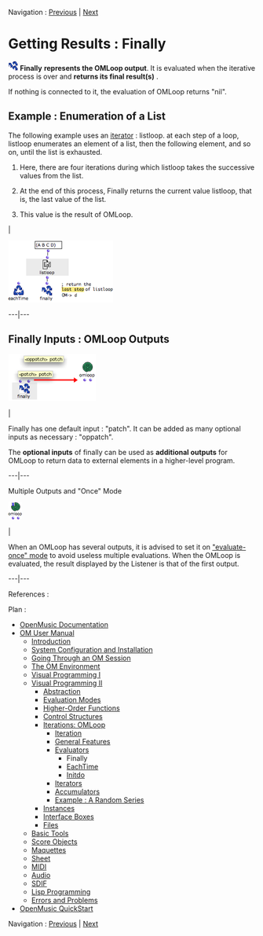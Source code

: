 Navigation : [Previous](LoopEvaluators "page
précédente\(Evaluators\)") | [Next](Eachtime "page
suivante\(EachTime\)")


# Getting Results : Finally

![](../res/finally_icon.png) **Finally** **represents the OMLoop output**. It
is evaluated when the iterative process is over and **returns its final
result(s)** .

If nothing is connected to it, the evaluation of OMLoop returns "nil".

## Example : Enumeration of a List

The following example uses an [iterator](LoopIterators) : listloop. at
each step of a loop, listloop enumerates an element of a list, then the
following element, and so on, until the list is exhausted.

  1. Here, there are four iterations during which listloop takes the successive values from the list. 

  2. At the end of this process, Finally returns the current value listloop, that is, the last value of the list. 

  3. This value is the result of OMLoop. 

|

![](../res/finally-ex.png)  
  
---|---  
  
## Finally Inputs : OMLoop Outputs

![](../res/additionoutloop.png)

|

Finally has one default input : "patch". It can be added as many optional
inputs as necessary : "oppatch".

The **optional inputs** of  finally can be used as **additional outputs** for
OMLoop to return data to external elements in a higher-level program.  
  
---|---  
  
Multiple Outputs and "Once" Mode

![](../res/looponce_icon.png)

|

When an OMLoop has several outputs, it is advised to set it on ["evaluate-
once" mode](EvOnceMode) to avoid useless multiple evaluations. When the
OMLoop is evaluated, the result displayed by the Listener is that of the first
output.  
  
---|---  
  
References :

Plan :

  * [OpenMusic Documentation](OM-Documentation)
  * [OM User Manual](OM-User-Manual)
    * [Introduction](00-Sommaire)
    * [System Configuration and Installation](Installation)
    * [Going Through an OM Session](Goingthrough)
    * [The OM Environment](Environment)
    * [Visual Programming I](BasicVisualProgramming)
    * [Visual Programming II](AdvancedVisualProgramming)
      * [Abstraction](Abstraction)
      * [Evaluation Modes](EvalModes)
      * [Higher-Order Functions](HighOrder)
      * [Control Structures](Control)
      * [Iterations: OMLoop](OMLoop)
        * [Iteration](LoopIntro)
        * [General Features](LoopGeneral)
        * [Evaluators](LoopEvaluators)
          * Finally
          * [EachTime](Eachtime)
          * [Initdo](Initdo)
        * [Iterators](LoopIterators)
        * [Accumulators](LoopAccumulators)
        * [Example : A Random Series](LoopExample)
      * [Instances](Instances)
      * [Interface Boxes](InterfaceBoxes)
      * [Files](Files)
    * [Basic Tools](BasicObjects)
    * [Score Objects](ScoreObjects)
    * [Maquettes](Maquettes)
    * [Sheet](Sheet)
    * [MIDI](MIDI)
    * [Audio](Audio)
    * [SDIF](SDIF)
    * [Lisp Programming](Lisp)
    * [Errors and Problems](errors)
  * [OpenMusic QuickStart](QuickStart-Chapters)

Navigation : [Previous](LoopEvaluators "page
précédente\(Evaluators\)") | [Next](Eachtime "page
suivante\(EachTime\)")

